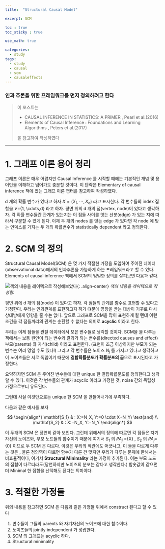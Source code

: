 ```yaml
---
title:  "Structural Causal Model"

excerpt: SCM 

toc : true
toc_sticky : true  

use_math: true

categories:
  - study
tags:
  - study
  - causal
  - scm 
  - causaleffects 
---
```

### 인과 추론을 위한 프레임워크를 먼저 정의하려고 한다

>이 포스트는
> - CAUSAL INFERENCE IN STATISTICS: A PRIMER , Pearl et al.(2016)
> - Elements of Causal Inference : Foundations and Learning Algorithms , Peters et al.(2017)
> 
> 을 참고하여 작성하였다  
 
---
# 1.  그래프 이론 용어 정리

그래프 이론은 매우 어렵지만 Causal Inference  를 시작할 때에는 기본적인 개념 및 용어만을
이해하고 넘어가도 충분할 것이다. 이 단락은 Elementary of causal inference 책에 있는 그래프 이론
챕터를 참고하여 작성하였다.

d 개의 확률 변수가 있다고 하자 $X=(X_1,\cdots ,X_d)$  라고 표시한다.  각 변수들의 index 집합을 $V$=\{1, \cdots,d\} 라고 하자.
평면 위의 d 개의 점(vertex, node)이 있다고 생각하자. 각 확률 변수들간 관계가 있는지는 이 점들 사이를 잇는 선분(edge) 가 있는 지에 따라서
구분할 수 있게 된다. 이제 두 개의 nodes 를 잇는 edge 가 있다면 각 node 에 맞는 인덱스를 가지는
두 개의 확률변수가 statistically dependent 라고 정의한다. 


#  2. SCM  의 정의 

Structural Causal Model(SCM) 은 몆 가지 적절한 가정을 도입하여 주어진 데이터(observational data)에서의 인과추론을 가능하게 하는
프레임워크라고 할 수 있다. Elements of causal inference 책에서 SCM의 엄밀한 정의를 살펴보면 다음과 같다.

![책의 내용을 레이텍으로 작성해보았다](https://user-images.githubusercontent.com/113276452/208284794-4227b7a9-1cb6-40ae-bad0-3d11a5cd74ea.png){: .align-center}
 *책의 내용을 레이텍으로 작성함.*

 평면 위에 d 개의 점(node) 이 있다고 하자. 각 점들의 관계를 함수로 표현할 수 있다고 가정한다.
우리는 인과관계를 표현하고자 하기 떄문에 영향을 받는 대상이 거꾸로 다시 상대방에게 영향을 줄 수는 없다.
앞으로 그래프로 SCM을 많이 표현하게 될 텐데 이런 조건을 각 점들끼리의 관계는 순환할 수 없다는 의미로 **acyclic** 이라고 한다.
 
우리는 이제 점들을 관찰 데이터에서 모은 변수들로 생각할 것이다. SCM을 을 다루는 책에서는 보통 원인이 되는 변수와 결과가 되는 변수를(directed causes and effect)
부모(parents) 와 자식(child) 이라고 표현한다. (표현이 조금 이상하지만 부모가 되는 변수는 여러 명일 수도 있다!) 그리고 각 변수들은 노이즈 $N_j$ 를 가지고 있다고 생각하고 이 노이즈들은 서로 독립이기 때문에 
**결합확률분포가 확률분포의 곱**으로 표시된다고 가정한다.

요약하자면 SCM 은  주어진 변수들에 대한  unique 한 결합확률분포를 정의한다고 생각할 수 있다.
이것은 각 변수들의 관계가  acyclic 이라고 가정한 것,  noise 간의 독립성 가정으로부터 유도된다.

그런데 사실 이것만으로는 unique 한 SCM 을 만들어내기에 부족하다.

다음과 같은 예시를 보자

$$
\begin{align*}
\mathbf{S_1} & : X:=N_X, Y:=0 \cdot X+N_Y\  \text{and} \\ 
\mathbf{S_2} & : X:=N_X, Y:=N_Y
\end{align*}
$$

이 두개의 SCM 은 당연히 같아 보인다. 그런데 위에서의 정의에 따르면 각 점들은 자기 자신의 노이즈와, 부모 노드들의
함수이기 때문에 여기서 $S_1$ 의 $PA_j$ =\{X\} , $S_2$ 의 $PA_j$=\{0\} 이므로 두 SCM 은 다르다. 이것은 우리의 직관에도 어긋나고,
이 둘을 다르게 다루는 것은 , 물론 정의역이 다르면 함수가 다른 건 맞지만 우리가 다루는 문제에 한해서는 비효율적이다,
여기서 **Structural Minimality** 라는 가정이 추가된다. 이는 부모 노드의 집합이 다르더라도(당연하지만 노이즈의 분포는 같다고
생각한다.) 함숫값이 같으면 더 Minimal 한 집합을 선택해도 된다는 의미이다.






# 3. 적절한 가정들
위의 내용을 참고하면
SCM 은 다음과 같은 가정들 위에서  construct 된다고 할 수 있다 

1.  변수들이 그들의 parents 와 자기자신의 노이즈에 대한 함수이다.
2.  노이즈들의  jointly independent 가 성립한다.
3.  SCM 의 그래프는 acyclic 하다.
4.  Structural minimality
